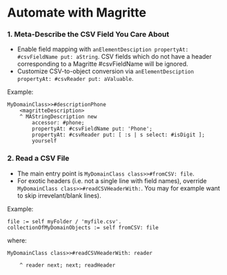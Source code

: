 # Automate with Magritte

### 1. Meta-Describe the CSV Field You Care About
- Enable field mapping with `anElementDesciption propertyAt: #csvFieldName put: aString`. CSV fields which do not have a header corresponding to a Magritte #csvFieldName will be ignored.
- Customize CSV-to-object conversion via `anElementDesciption propertyAt: #csvReader put: aValuable`.

Example:
```smalltalk
MyDomainClass>>#descriptionPhone
	<magritteDescription>
	^ MAStringDescription new
		accessor: #phone;
		propertyAt: #csvFieldName put: 'Phone';
		propertyAt: #csvReader put: [ :s | s select: #isDigit ];
		yourself
```

### 2. Read a CSV File
- The main entry point is `MyDomainClass class>>#fromCSV: file`.
- For exotic headers (i.e. not a single line with field names), override `MyDomainClass class>>#readCSVHeaderWith:`. You may for example want to skip irrevelant/blank lines).

Example:
```smalltalk
file := self myFolder / 'myfile.csv'.
collectionOfMyDomainObjects := self fromCSV: file
```
where:
```smalltalk
MyDomainClass class>>#readCSVHeaderWith: reader

	^ reader next; next; readHeader
```

